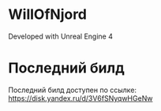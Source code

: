 # WillOfNjord

Developed with Unreal Engine 4

# Последний билд
Последний билд доступен по ссылке: https://disk.yandex.ru/d/3V6fSNyqwHGeNw
